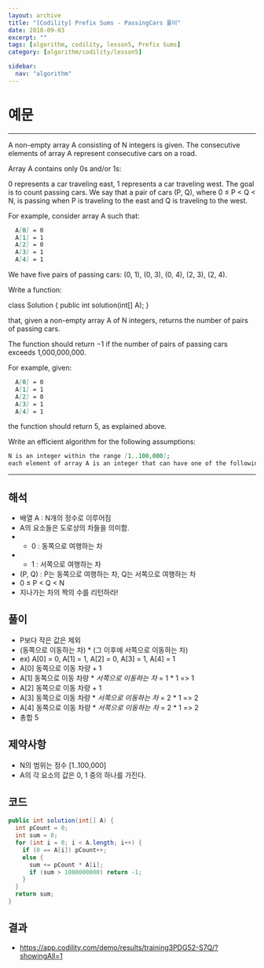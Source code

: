 ```yaml
---
layout: archive
title: "[Codility] Prefix Sums - PassingCars 풀이"
date: 2018-09-03
excerpt: ""
tags: [algorithm, codility, lesson5, Prefix Sums]
category: [algorithm/codility/lesson5]

sidebar:
  nav: "algorithm"
---
```


# 예문

* * *

A non-empty array A consisting of N integers is given. The consecutive elements of array A represent consecutive cars on a road.

Array A contains only 0s and/or 1s:

0 represents a car traveling east,
1 represents a car traveling west.
The goal is to count passing cars. We say that a pair of cars (P, Q), where 0 ≤ P < Q < N, is passing when P is traveling to the east and Q is traveling to the west.

For example, consider array A such that:

``` markdown
  A[0] = 0
  A[1] = 1
  A[2] = 0
  A[3] = 1
  A[4] = 1
```

We have five pairs of passing cars: (0, 1), (0, 3), (0, 4), (2, 3), (2, 4).

Write a function:

class Solution { public int solution(int[] A); }

that, given a non-empty array A of N integers, returns the number of pairs of passing cars.

The function should return −1 if the number of pairs of passing cars exceeds 1,000,000,000.

For example, given:

``` markdown
  A[0] = 0
  A[1] = 1
  A[2] = 0
  A[3] = 1
  A[4] = 1
```

the function should return 5, as explained above.

Write an efficient algorithm for the following assumptions:

``` markdown
N is an integer within the range [1..100,000];
each element of array A is an integer that can have one of the following values: 0, 1.
```

* * *

## 해석

* 배열 A : N개의 정수로 이루어짐
* A의 요소들은 도로상의 차들을 의미함.
* * 0 : 동쪽으로 여행하는 차
* * 1 : 서쪽으로 여행하는 차
* (P, Q) : P는 동쪽으로 여행하는 차, Q는 서쪽으로 여행하는 차
* 0 ≤ P < Q < N
* 지나가는 차의 짝의 수를 리턴하라!

## 풀이

* P보다 작은 값은 제외
* (동쪽으로 이동하는 차) * (그 이후에 서쪽으로 이동하는 차)
* ex) A[0] = 0, A[1] = 1, A[2] = 0, A[3] = 1, A[4] = 1
* A[0] 동쪽으로 이동 차량 + 1
* A[1] 동쪽으로 이동 차량 * *서쪽으로 이동하는 차* = 1 * 1 => 1
* A[2] 동쪽으로 이동 차량 + 1
* A[3] 동쪽으로 이동 차량 * *서쪽으로 이동하는 차* = 2 * 1 => 2
* A[4] 동쪽으로 이동 차량 * *서쪽으로 이동하는 차* = 2 * 1 => 2
* 총합 5

## 제약사항

* N의 범위는 정수 [1..100,000]
* A의 각 요소의 값은 0, 1 중의 하나를 가진다.

## 코드

``` java
public int solution(int[] A) {
  int pCount = 0;
  int sum = 0;
  for (int i = 0; i < A.length; i++) {
    if (0 == A[i]) pCount++;
    else {
      sum += pCount * A[i];
      if (sum > 1000000000) return -1;
    }
  }
  return sum;
}
```

## 결과

* <https://app.codility.com/demo/results/training3PDG52-S7Q/?showingAll=1>